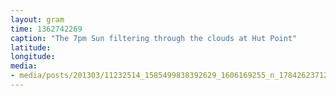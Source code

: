 ```yaml
---
layout: gram
time: 1362742269
caption: "The 7pm Sun filtering through the clouds at Hut Point"
latitude: 
longitude: 
media:
- media/posts/201303/11232514_1585499838392629_1606169255_n_17842623712000351.jpg
---
```

